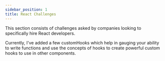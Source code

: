 ```yaml
---
sidebar_position: 1
title: React Challenges
---
```


This section consists of challenges asked by companies looking to specifically hire React developers.

Currently, I've added a few customHooks which help in gauging your ability to write functions and use the concepts of hooks to create powerful custom hooks to use in other components.